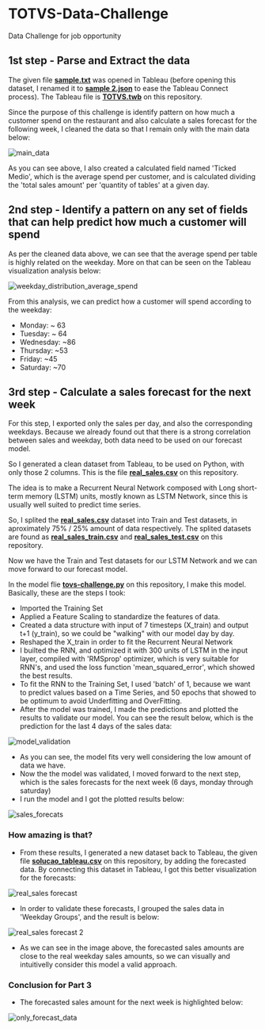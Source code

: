 # TOTVS-Data-Challenge
Data Challenge for job opportunity

## 1st step - Parse and Extract the data
The given file **[sample.txt](sample.txt)** was opened in Tableau (before opening this dataset, I renamed it to **[sample 2.json]('sample%202.json')** to ease the Tableau Connect process). The Tableau file is **[TOTVS.twb](TOTVS.twb)** on this repository.

Since the purpose of this challenge is identify pattern on how much a customer spend on the restaurant and also calculate a sales forecast for the following week, I cleaned the data so that I remain only with the main data below:

![main_data](https://user-images.githubusercontent.com/4992938/36237106-122afd20-11e1-11e8-9b45-e0a1019eade0.png)

As you can see above, I also created a calculated field named 'Ticked Medio', which is the average spend per customer, and is calculated dividing the 'total sales amount' per 'quantity of tables' at a given day.

## 2nd step - Identify a pattern on any set of fields that can help predict how much a customer will spend
As per the cleaned data above, we can see that the average spend per table is highly related on the weekday. More on that can be seen on the Tableau visualization analysis below:

![weekday_distribution_average_spend](https://user-images.githubusercontent.com/4992938/36237811-74b8e89a-11e5-11e8-8acc-be6c87a62248.png)

From this analysis, we can predict how a customer will spend according to the weekday:

- Monday: ~ 63
- Tuesday: ~ 64
- Wednesday: ~86
- Thursday: ~53
- Friday: ~45
- Saturday: ~70

## 3rd step - Calculate a sales forecast for the next week
For this step, I exported only the sales per day, and also the corresponding weekdays. Because we already found out that there is a strong correlation between sales and weekday, both data need to be used on our forecast model.

So I generated a clean dataset from Tableau, to be used on Python, with only those 2 columns. This is the file **[real_sales.csv](real_sales.csv)** on this repository.

The idea is to make a Recurrent Neural Network composed with Long short-term memory (LSTM) units, mostly known as LSTM Network, since this is usually well suited to predict time series.

So, I splited the **[real_sales.csv](real_sales.csv)** dataset into Train and Test datasets, in aproximately 75% / 25% amount of data respectively. The splited datasets are found as **[real_sales_train.csv](real_sales_train.csv)** and **[real_sales_test.csv](real_sales_test.csv)** on this repository.

Now we have the Train and Test datasets for our LSTM Network and we can move forward to our forecast model.

In the model flie **[tovs-challenge.py](tovs-challenge.py)** on this repository, I make this model. Basically, these are the steps I took:

- Imported the Training Set
- Applied a Feature Scaling to standardize the features of data. 
- Created a data structure with input of 7 timesteps (X_train) and output t+1 (y_train), so we could be "walking" with our model day by day. 
- Reshaped the X_train in order to fit the Recurrent Neural Network
- I builted the RNN, and optimized it with 300 units of LSTM in the input layer, compiled with 'RMSprop' optimizer, which is very suitable for RNN's, and used the loss function 'mean_squared_error', which showed the best results.
- To fit the RNN to the Training Set, I used 'batch' of 1, because we want to predict values based on a Time Series, and 50 epochs that showed to be optimum to avoid Underfitting and OverFitting.
- After the model was trained, I made the predictions and plotted the results to validate our model. You can see the result below, which is the prediction for the last 4 days of the sales data:

![model_validation](https://user-images.githubusercontent.com/4992938/36238659-274eb80e-11eb-11e8-92c4-107c08d1ed5e.png)

- As you can see, the model fits very well considering the low amount of data we have.
- Now the the model was validated, I moved forward to the next step, which is the sales forecasts for the next week (6 days, monday through saturday)
- I run the model and I got the plotted results below:

![sales_forecats](https://user-images.githubusercontent.com/4992938/36238749-b90e8788-11eb-11e8-8d42-6480ba8bef73.jpg)

### How amazing is that?

- From these results, I generated a new dataset back to Tableau, the given file **[solucao_tableau.csv](solucao_tableau.csv)** on this repository, by adding the forecasted data. By connecting this dataset in Tableau, I got this better visualization for the forecasts:

![real_sales forecast](https://user-images.githubusercontent.com/4992938/36238841-50578a22-11ec-11e8-81db-b2effaa7c7a7.png)

- In order to validate these forecasts, I grouped the sales data in 'Weekday Groups', and the result is below:

![real_sales forecast 2](https://user-images.githubusercontent.com/4992938/36238866-8a190524-11ec-11e8-8bc9-ce731f96c378.png)

- As we can see in the image above, the forecasted sales amounts are close to the real weekday sales amounts, so we can visually and intuitivelly consider this model a valid approach.

### Conclusion for Part 3
- The forecasted sales amount for the next week is highlighted below:

![only_forecast_data](https://user-images.githubusercontent.com/4992938/36239027-c1edba48-11ed-11e8-8c82-1433b31dec8c.png)










